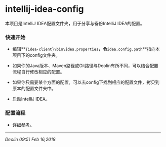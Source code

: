 # intellij-idea-config

本项目是IntelliJ IDEA配置文件夹，用于分享与备份IntelliJ IDEA的配置。

### 快速开始

- 编辑**`{idea-client}\bin\idea.properties`**，令**`idea.config.path`**指向本项目下的config文件夹。

 - 如果你的Java版本、Maven路径或Git路径与Deolin有所不同，可以结合配置流程自行修改相应的配置。

 - 如果你只需要某个方面的配置，可以去config下找到相应的配置文件，拷贝到原本的配置文件夹中。

- 启动IntelliJ IDEA。

### 配置流程

- [详细参考](http://spldeolin.com/posts/intellij-idea/)。

---

*Deolin 09:51 Feb 16,2018* 
